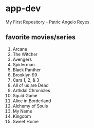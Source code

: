 # app-dev
My First Repository - Patric Angelo Reyes
## favorite movies/series
1. Arcane
2. The Witcher
3. Avengers
4. Spiderman
5. Black Panther
6. Brooklyn 99
7. Cars 1, 2, & 3
8. All of us are Dead
9. Arthdal Chronicles
10. Squid Game
11. Alice in Borderland
12. Alchemy of Souls
13. My Name
14. Kingdom
15. Sweet Home
